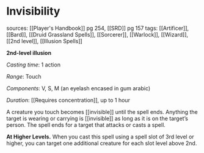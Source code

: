 # Invisibility
sources: [[Player's Handbook]] pg 254, [[SRD]] pg 157
tags: [[Artificer]], [[Bard]], [[Druid Grassland Spells]], [[Sorcerer]], [[Warlock]], [[Wizard]], [[2nd level]], [[Illusion Spells]]

**2nd-level illusion**

*Casting time*: 1 action

*Range*: Touch

*Components*: V, S, M (an eyelash encased in gum arabic)

*Duration*: [[Requires concentration]], up to 1 hour

A creature you touch becomes [[invisible]] until the spell ends. Anything the target is wearing or carrying is [[invisible]] as long as it is on the target’s person. The spell ends for a target that attacks or casts a spell.

**At Higher Levels.** When you cast this spell using a spell slot of 3rd level or higher, you can target one additional creature for each slot level above 2nd.
